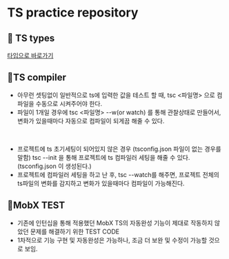 # TS practice repository

## 📌 TS types

[타입으로 바로가기](https://github.com/shorrysorry/ts_study/tree/main/src/study/types)

## 📌TS compiler

- 아무런 셋팅없이 일반적으로 ts에 입력한 값을 테스트 할 때, tsc <파일명> 으로 컴파일을 수동으로 시켜주어야 한다.
- 파일이 1개일 경우에 tsc <파일명> --w(or watch) 를 통해 관찰상태로 만들어서, 변화가 있을때마다 자동으로 컴파일이 되게끔 해줄 수 있다.

<br/>

- 프로젝트에 ts 초기세팅이 되어있지 않은 경우 (tsconfig.json 파일이 없는 경우를 말함) tsc --init 을 통해 프로젝트에 ts 컴파일러 세팅을 해줄 수 있다. (tsconfig.json 이 생성된다.)
- 프로젝트에 컴파일러 세팅을 하고 난 후, tsc --watch를 해주면, 프로젝트 전체의 ts파일의 변화를 감지하고 변화가 있을때마다 컴파일이 가능해진다.

## 📌MobX TEST

- 기존에 인턴십을 통해 적용했던 MobX TS의 자동완성 기능이 제대로 작동하지 않았던 문제를 해결하기 위한 TEST CODE
- 1차적으로 기능 구현 및 자동완성은 가능하나, 조금 더 보완 및 수정이 가능할 것으로 보임.
